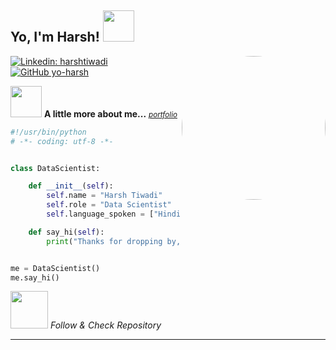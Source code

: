 <h2> Yo, I'm Harsh! <img src="https://media0.giphy.com/media/v1.Y2lkPTc5MGI3NjExeW02b2VydTJpcmdsdzg5OGhzMWZpa2JldzA1Mmc3bHVzemNweTJydiZlcD12MV9pbnRlcm5hbF9naWZfYnlfaWQmY3Q9cw/QigYdnKB0BL0dvh9Xu/giphy.gif" width="50"></h2>
<img align='right' src="https://media.giphy.com/media/xTiQygY6HW1GjoYKFq/giphy.gif?cid=ecf05e47w9oiobta6um9iw3dpokbpg17ktvzgiu8gxjv69vy&ep=v1_gifs_search&rid=giphy.gif&ct=g" width="230" style="border-radius: 50%;">

[![Linkedin: harshtiwadi](https://img.shields.io/badge/-harshtiwadi-blue?style=flat-square&logo=Linkedin&logoColor=white&link=https://www.linkedin.com/in/harshtiwadi/)](https://www.linkedin.com/in/harshtiwadi/)
[![GitHub yo-harsh](https://img.shields.io/github/followers/Harsh-Tiwadi?label=follow&style=social)](https://github.com/yo-harsh)


<img src="https://media.giphy.com/media/VgCDAzcKvsR6OM0uWg/giphy.gif" width="50"> **<b>A little more about me...</b>**  _<i><small>[portfolio](https://Harsh-Tiwadi.github.io/portfolio/)</small></i>_

```python
#!/usr/bin/python
# -*- coding: utf-8 -*-


class DataScientist:

    def __init__(self):
        self.name = "Harsh Tiwadi"
        self.role = "Data Scientist"
        self.language_spoken = ["Hindi", "English"]

    def say_hi(self):
        print("Thanks for dropping by, hope you find some of my work interesting.")


me = DataScientist()
me.say_hi()
```

<img src="https://media.tenor.com/zqzxOu6FZk0AAAAM/hey-cat.gif" width="60"> <em>Follow & Check Repository </em>

---
